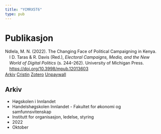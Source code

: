 ```yaml
---
title: "YCMRX5T6"
type: pub
---
```

<h1>Publikasjon</h1>
<article id="csl-bib-container-YCMRX5T6" class="csl-bib-container">
  <div class="csl-bib-body" style="line-height: 1.35; padding-left: 1em; text-indent:-1em;">
  <div class="csl-entry">Ndlela, M. N. (2022). The Changing Face of Political Campaigning in Kenya. I D. Taras &amp; R. Davis (Red.), <i>Electoral Campaigns, Media, and the New World of Digital Politics</i> (s. 244&#x2013;262). University of Michigan Press. <a href="https://doi.org/10.3998/mpub.12013603">https://doi.org/10.3998/mpub.12013603</a></div>
</div>
  <div class="csl-bib-buttons">
    <a href="#taxonomy-article-YCMRX5T6" class="csl-bib-button">Arkiv</a>
    <a href="https://app.cristin.no/results/show.jsf?id=2061983" alt="Cristin URL" class="csl-bib-button">Cristin</a>
    <a href="http://zotero.org/groups/5402882/items/YCMRX5T6" alt="Zotero URL" class="csl-bib-button">Zotero</a>
    <a href="https://www.fulcrum.org/ebooks/7d278w49f/download?locale=en" class="csl-bib-button">Unpaywall</a>
  </div>
  <div id="csl-bib-meta-container-YCMRX5T6"></div>
</article>
<div id="csl-bib-meta-YCMRX5T6" class="csl-bib-meta">
  <article id="taxonomy-article-YCMRX5T6" class="taxonomy-article">
    <h1>Arkiv</h1>
    <ul>
      <li>Høgskolen i Innlandet</li>
      <li>Handelshøgskolen Innlandet - Fakultet for økonomi og samfunnsvitenskap</li>
      <li>Institutt for organisasjon, ledelse, styring</li>
      <li>2022</li>
      <li>Oktober</li>
    </ul>
  </article>
</div>
